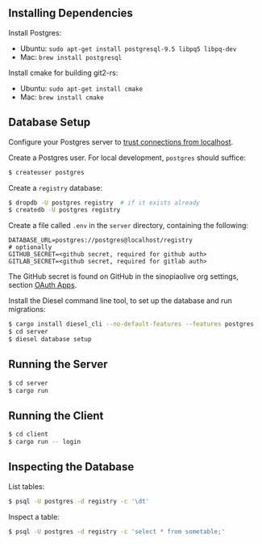 ## Installing Dependencies

Install Postgres:

* Ubuntu: `sudo apt-get install postgresql-9.5 libpq5 libpq-dev`
* Mac: `brew install postgresql`

Install cmake for building git2-rs:

* Ubuntu: `sudo apt-get install cmake`
* Mac: `brew install cmake`

## Database Setup

Configure your Postgres server to [trust connections from
localhost](https://gist.github.com/p1nox/4953113).

Create a Postgres user. For local development, `postgres` should suffice:

```sh
$ createuser postgres
```

Create a `registry` database:

```sh
$ dropdb -U postgres registry  # if it exists already
$ createdb -U postgres registry
```

Create a file called `.env` in the `server` directory, containing the
following:

```
DATABASE_URL=postgres://postgres@localhost/registry
# optionally
GITHUB_SECRET=<github secret, required for github auth>
GITLAB_SECRET=<github secret, required for gitlab auth>
```

The GitHub secret is found on GitHub in the sinopiaolive org settings, section
[OAuth
Apps](https://github.com/organizations/sinopiaolive/settings/applications).

Install the Diesel command line tool, to set up the database and run
migrations:

```sh
$ cargo install diesel_cli --no-default-features --features postgres
$ cd server
$ diesel database setup
```

## Running the Server

```sh
$ cd server
$ cargo run
```

## Running the Client

```sh
$ cd client
$ cargo run -- login
```

## Inspecting the Database

List tables:

```sh
$ psql -U postgres -d registry -c '\dt'
```

Inspect a table:

```sh
$ psql -U postgres -d registry -c 'select * from sometable;'
```
